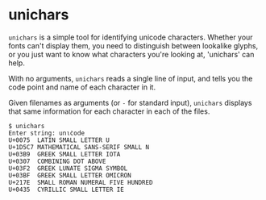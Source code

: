 # unichars

`unichars` is a simple tool for identifying unicode characters. Whether your
fonts can't display them, you need to distinguish between lookalike glyphs, or
you just want to know what characters you're looking at, 'unichars' can help.

With no arguments, `unichars` reads a single line of input, and tells you the
code point and name of each character in it.

Given filenames as arguments (or `-` for standard input), `unichars` displays
that same information for each character in each of the files.

```console
$ unichars
Enter string: u𝗇ι̇ϲοⅾе
U+0075	LATIN SMALL LETTER U
U+1D5C7	MATHEMATICAL SANS-SERIF SMALL N
U+03B9	GREEK SMALL LETTER IOTA
U+0307	COMBINING DOT ABOVE
U+03F2	GREEK LUNATE SIGMA SYMBOL
U+03BF	GREEK SMALL LETTER OMICRON
U+217E	SMALL ROMAN NUMERAL FIVE HUNDRED
U+0435	CYRILLIC SMALL LETTER IE
```
